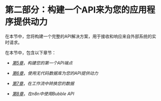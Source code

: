 # 第二部分：构建一个API来为您的应用程序提供动力

在本节中，您将构建一个完整的API解决方案，用于接收和响应来自外部系统的实时请求。

在本节中，包含以下章节：

+   [*第5章*](B17493_05_Final_PD_ePub.xhtml#_idTextAnchor079)，*构建您的第一个API端点*

+   [*第6章*](B17493_06_Final_PD_ePub.xhtml#_idTextAnchor116)，*使用无代码数据库为您的API提供动力*

+   [*第7章*](B17493_07_Final_PD_ePub.xhtml#_idTextAnchor147)，*在工作流中转换您的数据*

+   [*第8章*](B17493_08_Final_PD_ePub.xhtml#_idTextAnchor155)，*在n8n中使用Bubble API*
